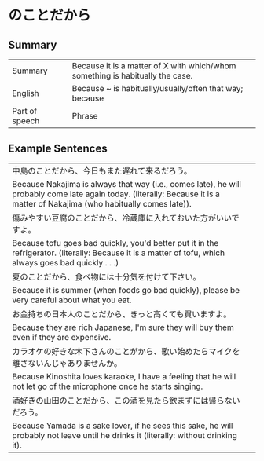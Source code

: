 # のことだから

## Summary

<table><tr>   <td>Summary<td>   <td>Because it is a matter of X with which/whom something is habitually the case.</td><tr><tr>   <td>English<td>   <td>Because ~ is habitually/usually/often that way; because</td><tr><tr>   <td>Part of speech<td>   <td>Phrase</td><tr></table></table></table>

## Example Sentences

<table><tr><td>中島のことだから、今日もまた遅れて来るだろう。<td><tr><tr><td>Because Nakajima is always that way (i.e., comes late), he will probably come late again today. (literally: Because it is a matter of Nakajima (who habitually comes late)).<td><tr><tr><td>傷みやすい豆腐のことだから、冷蔵庫に入れておいた方がいいですよ。<td><tr><tr><td>Because tofu goes bad quickly, you'd better put it in the refrigerator. (literally: Because it is a matter of tofu, which always goes bad quickly . . .)<td><tr><tr><td>夏のことだから、食べ物には十分気を付けて下さい。<td><tr><tr><td>Because it is summer (when foods go bad quickly), please be very careful about what you eat.<td><tr><tr><td>お金持ちの日本人のことだから、きっと高くても買いますよ。<td><tr><tr><td>Because they are rich Japanese, I'm sure they will buy them even if they are expensive.<td><tr><tr><td>カラオケの好きな木下さんのことがから、歌い始めたらマイクを離さないんじゃありませんか。<td><tr><tr><td>Because Kinoshita loves karaoke, I have a feeling that he will not let go of the microphone once he starts singing.<td><tr><tr><td>酒好きの山田のことだから、この酒を見たら飲まずには帰らないだろう。<td><tr><tr><td>Because Yamada is a sake lover, if he sees this sake, he will probably not leave until he drinks it (literally: without drinking it).<td><tr></table>

